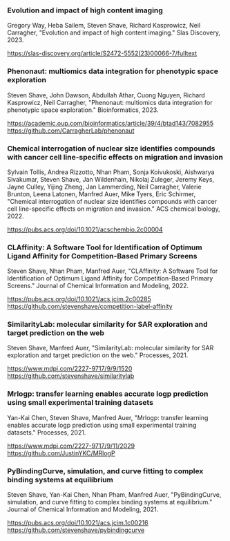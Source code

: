 ### Evolution and impact of high content imaging

Gregory Way, Heba Sailem, Steven Shave, Richard Kasprowicz, Neil Carragher, "Evolution and impact of high content imaging." Slas Discovery, 2023.

https://slas-discovery.org/article/S2472-5552(23)00066-7/fulltext
<a href="{{site.url}}/files/publications/2023_Evolution_and_impact_of_HCI.pdf"><i class="fas fa-fw fa-file-pdf zoom" aria-hidden="true"></i></a>

### Phenonaut: multiomics data integration for phenotypic space exploration

Steven Shave, John Dawson, Abdullah Athar, Cuong Nguyen, Richard Kasprowicz, Neil Carragher, "Phenonaut: multiomics data integration for phenotypic space exploration." Bioinformatics, 2023.

https://academic.oup.com/bioinformatics/article/39/4/btad143/7082955
<a href="{{site.url}}/files/publications/2023_Phenonaut.pdf"><i class="fas fa-fw fa-file-pdf zoom" aria-hidden="true"></i></a>
https://github.com/CarragherLab/phenonaut

### Chemical interrogation of nuclear size identifies compounds with cancer cell line-specific effects on migration and invasion

Sylvain Tollis, Andrea Rizzotto, Nhan Pham, Sonja Koivukoski, Aishwarya Sivakumar, Steven Shave, Jan Wildenhain, Nikolaj Zuleger, Jeremy Keys, Jayne Culley, Yijing Zheng, Jan Lammerding, Neil Carragher, Valerie Brunton, Leena Latonen, Manfred Auer, Mike Tyers, Eric Schirmer, "Chemical interrogation of nuclear size identifies compounds with cancer cell line-specific effects on migration and invasion." ACS chemical biology, 2022.

https://pubs.acs.org/doi/10.1021/acschembio.2c00004
<a href="{{site.url}}/files/publications/2022_Chemical_Interrogation_of_Nuclear_Size.pdf"><i class="fas fa-fw fa-file-pdf zoom" aria-hidden="true"></i></a>

### CLAffinity: A Software Tool for Identification of Optimum Ligand Affinity for Competition-Based Primary Screens

Steven Shave, Nhan Pham, Manfred Auer, "CLAffinity: A Software Tool for Identification of Optimum Ligand Affinity for Competition-Based Primary Screens." Journal of Chemical Information and Modeling, 2022.

https://pubs.acs.org/doi/10.1021/acs.jcim.2c00285
<a href="{{site.url}}/files/publications/2022_CLAffinity.pdf"><i class="fas fa-fw fa-file-pdf zoom" aria-hidden="true"></i></a>
https://github.com/stevenshave/competition-label-affinity

### SimilarityLab: molecular similarity for SAR exploration and target prediction on the web

Steven Shave, Manfred Auer, "SimilarityLab: molecular similarity for SAR exploration and target prediction on the web." Processes, 2021.

https://www.mdpi.com/2227-9717/9/9/1520
<a href="{{site.url}}/files/publications/2021_SimilarityLab.pdf"><i class="fas fa-fw fa-file-pdf zoom" aria-hidden="true"></i></a>
https://github.com/stevenshave/similaritylab

### Mrlogp: transfer learning enables accurate logp prediction using small experimental training datasets

Yan-Kai Chen, Steven Shave, Manfred Auer, "Mrlogp: transfer learning enables accurate logp prediction using small experimental training datasets." Processes, 2021.

https://www.mdpi.com/2227-9717/9/11/2029
<a href="{{site.url}}/files/publications/2021_MRlogP.pdf"><i class="fas fa-fw fa-file-pdf zoom" aria-hidden="true"></i></a>
https://github.com/JustinYKC/MRlogP

### PyBindingCurve, simulation, and curve fitting to complex binding systems at equilibrium

Steven Shave, Yan-Kai Chen, Nhan Pham, Manfred Auer, "PyBindingCurve, simulation, and curve fitting to complex binding systems at equilibrium." Journal of Chemical Information and Modeling, 2021.

https://pubs.acs.org/doi/10.1021/acs.jcim.1c00216
<a href="{{site.url}}/files/publications/2021_PyBindingCurve.pdf"><i class="fas fa-fw fa-file-pdf zoom" aria-hidden="true"></i></a>
https://github.com/stevenshave/pybindingcurve

